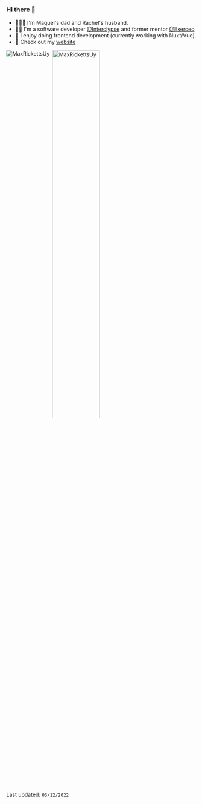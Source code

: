 ### Hi there 👋

- 👨‍👩‍👧 I'm Maquel's dad and Rachel's husband.
- 👨‍💻 I'm a software developer [@Interclypse](https://www.interclypse.com) and former mentor [@Exerceo](https://www.exerceo.org)
- 🧰 I enjoy doing frontend development (currently working with Nuxt/Vue).
- 🐶 Check out my [website](https://www.maxrickettsuy.com)

<p><img align="left" src="https://github-readme-stats.vercel.app/api/top-langs/?username=MaxRickettsUy&layout=compact&hide=html&theme=onedark" alt="MaxRickettsUy" /></p>

<p>&nbsp;<img align="center" src="https://github-readme-stats.vercel.app/api?username=MaxRickettsUy&show_icons=true&count_private=true&theme=onedark" alt="MaxRickettsUy" width="50%"/></p>

<p>Last updated: <code>03/12/2022</code></p>
